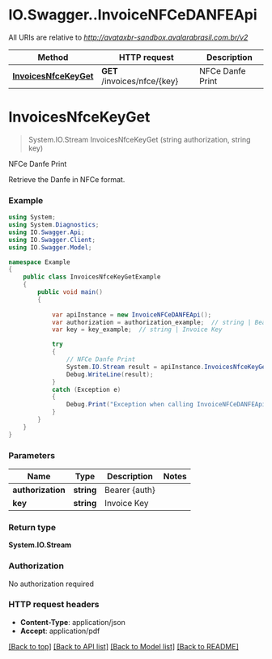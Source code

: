 # IO.Swagger..InvoiceNFCeDANFEApi

All URIs are relative to *http://avataxbr-sandbox.avalarabrasil.com.br/v2*

Method | HTTP request | Description
------------- | ------------- | -------------
[**InvoicesNfceKeyGet**](InvoiceNFCeDANFEApi.md#invoicesnfcekeyget) | **GET** /invoices/nfce/{key} | NFCe Danfe Print


<a name="invoicesnfcekeyget"></a>
# **InvoicesNfceKeyGet**
> System.IO.Stream InvoicesNfceKeyGet (string authorization, string key)

NFCe Danfe Print

Retrieve the Danfe in NFCe format. 

### Example
```csharp
using System;
using System.Diagnostics;
using IO.Swagger.Api;
using IO.Swagger.Client;
using IO.Swagger.Model;

namespace Example
{
    public class InvoicesNfceKeyGetExample
    {
        public void main()
        {
            
            var apiInstance = new InvoiceNFCeDANFEApi();
            var authorization = authorization_example;  // string | Bearer {auth}
            var key = key_example;  // string | Invoice Key

            try
            {
                // NFCe Danfe Print
                System.IO.Stream result = apiInstance.InvoicesNfceKeyGet(authorization, key);
                Debug.WriteLine(result);
            }
            catch (Exception e)
            {
                Debug.Print("Exception when calling InvoiceNFCeDANFEApi.InvoicesNfceKeyGet: " + e.Message );
            }
        }
    }
}
```

### Parameters

Name | Type | Description  | Notes
------------- | ------------- | ------------- | -------------
 **authorization** | **string**| Bearer {auth} | 
 **key** | **string**| Invoice Key | 

### Return type

**System.IO.Stream**

### Authorization

No authorization required

### HTTP request headers

 - **Content-Type**: application/json
 - **Accept**: application/pdf

[[Back to top]](#) [[Back to API list]](../README.md#documentation-for-api-endpoints) [[Back to Model list]](../README.md#documentation-for-models) [[Back to README]](../README.md)

